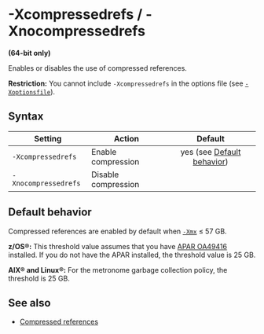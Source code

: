 <!--
* Copyright (c) 2017, 2020 IBM Corp. and others
*
* This program and the accompanying materials are made
* available under the terms of the Eclipse Public License 2.0
* which accompanies this distribution and is available at
* https://www.eclipse.org/legal/epl-2.0/ or the Apache
* License, Version 2.0 which accompanies this distribution and
* is available at https://www.apache.org/licenses/LICENSE-2.0.
*
* This Source Code may also be made available under the
* following Secondary Licenses when the conditions for such
* availability set forth in the Eclipse Public License, v. 2.0
* are satisfied: GNU General Public License, version 2 with
* the GNU Classpath Exception [1] and GNU General Public
* License, version 2 with the OpenJDK Assembly Exception [2].
*
* [1] https://www.gnu.org/software/classpath/license.html
* [2] http://openjdk.java.net/legal/assembly-exception.html
*
* SPDX-License-Identifier: EPL-2.0 OR Apache-2.0 OR GPL-2.0 WITH
* Classpath-exception-2.0 OR LicenseRef-GPL-2.0 WITH Assembly-exception
-->

# -Xcompressedrefs / -Xnocompressedrefs


**(64-bit only)**

Enables or disables the use of compressed references.

<i class="fa fa-exclamation-triangle" aria-hidden="true"></i> **Restriction:** You cannot include `-Xcompressedrefs` in the options file (see [`-Xoptionsfile`](xoptionsfile.md)).

## Syntax

| Setting             | Action              | Default                                                                                                                        |
|---------------------|---------------------|:------------------------------------------------------------------------------------------------------------------------------:|
|`-Xcompressedrefs`   | Enable compression  | <i class="fa fa-check" aria-hidden="true"></i><span class="sr-only">yes</span> (see [Default behavior](#default-behavior)) |
|`-Xnocompressedrefs` | Disable compression |                                                                                                                                |

## Default behavior

Compressed references are enabled by default when [`-Xmx`](xms.md) &le; 57 GB.

**z/OS&reg;:** This threshold value assumes that you have [APAR OA49416](http://www.ibm.com/support/docview.wss?uid=isg1OA49416) installed. If you do not have the APAR installed, the threshold value is 25 GB.

**AIX&reg; and Linux&reg;:** For the metronome garbage collection policy, the threshold is 25 GB.

## See also

- [Compressed references](https://www.ibm.com/support/knowledgecenter/SSYKE2_8.0.0/com.ibm.java.vm.80.doc/docs/mm_compressed_references.html)


<!-- ==== END OF TOPIC ==== xcompressedrefs.md ==== -->
<!-- ==== END OF TOPIC ==== xnocompressedrefs.md ==== -->
